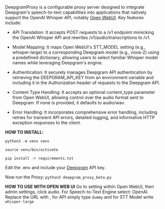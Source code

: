 DeepgramProxy is a configurable proxy server designed to integrate Deepgram's speech-to-text capabilities into applications that natively support the OpenAI Whisper API, notably [Open WebUI](https://github.com/open-webui/open-webui). Key features include:

- API Translation: It accepts POST requests to a /v1 endpoint mimicking the OpenAI Whisper API and rewrites /v1/audio/transcriptions to /v1.

- Model Mapping: It maps Open WebUI's STT_MODEL setting (e.g., whisper-large) to a corresponding Deepgram model (e.g., nova-2) using a predefined dictionary, allowing users to select familiar Whisper model names while leveraging Deepgram's engine.

- Authentication: It securely manages Deepgram API authentication by retrieving the DEEPGRAM_API_KEY from an environment variable and including it in the Authorization header of requests to the Deepgram API.

- Content Type Handling: It accepts an optional content_type parameter from Open WebUI, allowing control over the audio format sent to Deepgram. If none is provided, it defaults to audio/wav.

- Error Handling: It incorporates comprehensive error handling, including retries for transient API errors, detailed logging, and informative HTTP exception responses to the client.

**HOW TO INSTALL:**

`python3 -m venv venv`

`source venv/bin/activate`

`pip install -r requirements.txt
`

Edit the .env and include your [Deepgram](https://deepgram.com/) API key.

Now run the Proxy:
`python3 deepgram_proxy_beta.py`

**HOW TO USE WITH OPEN WEB UI**
Go to setting within Open WebUI, then admin settings, click audio. For Speech-to-Text Engine select: OpenAI. Replace the URL with [](http://localhost:5001/v1), for API simply type `dummy` and for STT Model write `whisper-large`


